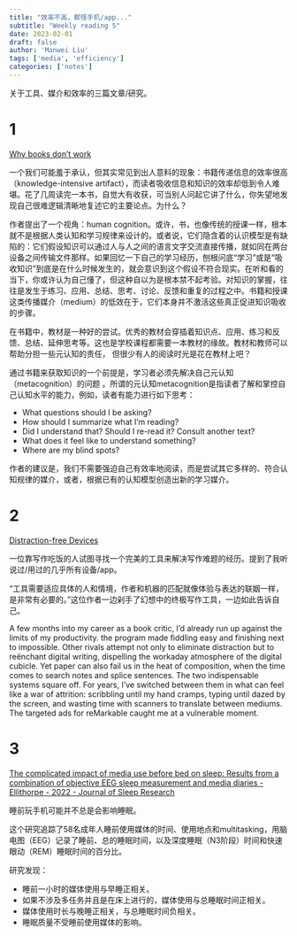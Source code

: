 ```yaml
---
title: "效率不高，都怪手机/app..."
subtitle: "Weekly reading 5"
date: 2023-02-01
draft: false
author: 'Manwei Liu'
tags: ['media', 'efficiency']
categories: ['notes']
---
```


关于工具、媒介和效率的三篇文章/研究。

# 1 
[Why books donʼt work](https://andymatuschak.org/books/)

一个我们可能羞于承认，但其实常见到出人意料的现象：书籍传递信息的效率很高（knowledge-intensive artifact），而读者吸收信息和知识的效率却低到令人难堪。花了几周读完一本书，自觉大有收获，可当别人问起它讲了什么，你失望地发现自己很难逻辑清晰地复述它的主要论点。为什么？

作者提出了一个视角：human cognition。或许，书，也像传统的授课一样，根本就不是根据人类认知和学习规律来设计的。或者说，它们隐含着的认识模型是有缺陷的：它们假设知识可以通过人与人之间的语言文字交流直接传播，就如同在两台设备之间传输文件那样。如果回忆一下自己的学习经历，刨根问底“学习”或是“吸收知识”到底是在什么时候发生的，就会意识到这个假设不符合现实。在听和看的当下，你或许认为自己懂了，但这种自以为是根本禁不起考验。对知识的掌握，往往是发生于练习、应用、总结、思考、讨论、反馈和重复的过程之中。书籍和授课这类传播媒介（medium）的低效在于，它们本身并不激活这些真正促进知识吸收的步骤。

在书籍中，教材是一种好的尝试。优秀的教材会穿插着知识点、应用、练习和反馈、总结、延伸思考等。这也是学校课程都需要一本教材的缘故。教材和教师可以帮助分担一些元认知的责任，
但很少有人的阅读时光是花在教材上吧？

通过书籍来获取知识的一个前提是，学习者必须先解决自己元认知（metacognition）的问题 。所谓的元认知metacognition是指读者了解和掌控自己认知水平的能力，例如，读者有能力进行如下思考：
- What questions should I be asking? 
- How should I summarize what I’m reading? 
- Did I understand that? Should I re-read it? Consult another text?
- What does it feel like to understand something? 
- Where are my blind spots?

作者的建议是，我们不需要强迫自己有效率地阅读，而是尝试其它多样的、符合认知规律的媒介，或者，根据已有的认知模型创造出新的学习媒介。


# 2
[Distraction-free Devices](https://www.newyorker.com/magazine/2021/12/20/can-distraction-free-devices-change-the-way-we-write)

一位靠写作吃饭的人试图寻找一个完美的工具来解决写作难题的经历。提到了我听说过/用过的几乎所有设备/app。

“工具需要适应具体的人和情境，作者和机器的匹配就像体验与表达的联姻一样，是非常有必要的。”这位作者一边剁手了幻想中的终极写作工具，一边如此告诉自己。

A few months into my career as a book critic, I’d already run up against the limits of my productivity.
the program made fiddling easy and finishing next to impossible.
Other rivals attempt not only to eliminate distraction but to reënchant digital writing, dispelling the workaday atmosphere of the digital cubicle.
Yet paper can also fail us in the heat of composition, when the time comes to search notes and splice sentences. The two indispensable systems square off. For years, I’ve switched between them in what can feel like a war of attrition: scribbling until my hand cramps, typing until dazed by the screen, and wasting time with scanners to translate between mediums.
The targeted ads for reMarkable caught me at a vulnerable moment.


# 3 
[The complicated impact of media use before bed on sleep: Results from a combination of objective EEG sleep measurement and media diaries - Ellithorpe - 2022 - Journal of Sleep Research ](https://onlinelibrary.wiley.com/doi/10.1111/jsr.13551)

睡前玩手机可能并不总是会影响睡眠。

这个研究追踪了58名成年人睡前使用媒体的时间、使用地点和multitasking，用脑电图（EEG）记录了睡前、总的睡眠时间，以及深度睡眠（N3阶段）时间和快速眼动（REM）睡眠时间的百分比。

研究发现：
- 睡前一小时的媒体使用与早睡正相关。
- 如果不涉及多任务并且是在床上进行的，媒体使用与总睡眠时间正相关。
- 媒体使用时长与晚睡正相关，与总睡眠时间负相关。
- 睡眠质量不受睡前使用媒体的影响。